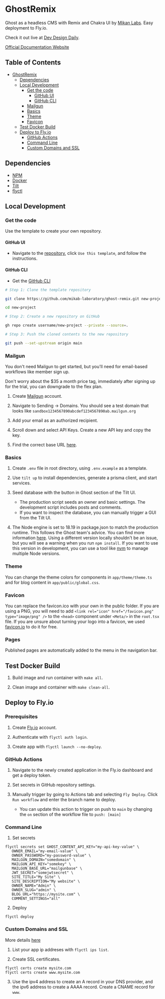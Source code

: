 # GhostRemix

Ghost as a headless CMS with Remix and Chakra UI by [Mikan Labs](https://mikanlabs.com). Easy deployment to Fly.io.

Check it out live at [Dev Design Daily](https://devdesigndaily.com).

[Official Documentation Website](https://ghostremix.com)

## Table of Contents

- [GhostRemix](#GhostRemix)
  - [Dependencies](#dependencies)
  - [Local Development](#local-development)
    - [Get the code](#get-the-code)
      - [GitHub UI](#github-ui)
      - [GitHub CLI](#github-cli)
    - [Mailgun](#mailgun)
    - [Basics](#basics)
    - [Theme](#theme)
    - [Favicon](#favicon)
  - [Test Docker Build](#test-docker-build)
  - [Deploy to Fly.io](#deploy-to-flyio)
    - [GitHub Actions](#github-actions)
    - [Command Line](#command-line)
    - [Custom Domains and SSL](#custom-domains-and-ssl)

## Dependencies

- [NPM](https://www.npmjs.com/)
- [Docker](https://www.docker.com/)
- [Tilt](https://tilt.dev/)
- [flyctl](https://fly.io/docs/flyctl/installing/)

## Local Development

### Get the code

Use the template to create your own repository.

#### GitHub UI

- Navigate to the [repository](https://github.com/mikan-laboratory/ghost-remix), click `Use this template`, and follow the instructions.

#### GitHub CLI

- Get the [GitHub CLI](https://cli.github.com/)

```bash
# Step 1: Clone the template repository

git clone https://github.com/mikab-laboratory/ghost-remix.git new-project

cd new-project

# Step 2: Create a new repository on GitHub

gh repo create username/new-project --private --source=.

# Step 3: Push the cloned contents to the new repository

git push --set-upstream origin main
```

### Mailgun

You don't need Mailgun to get started, but you'll need for email-based workflows like member sign up.

Don't worry about the $35 a month price tag, immediately after signing up for the trial, you can downgrade to the flex plan.

1. Create [Mailgun](https://www.mailgun.com/) account.

2. Navigate to Sending -> Domains. You should see a test domain that looks like `sandbox1234567890abcdef1234567890ab.mailgun.org`

3. Add your email as an authorized recipient.

4. Scroll down and select API Keys. Create a new API key and copy the key.

5. Find the correct base URL [here](https://documentation.mailgun.com/en/latest/api-intro.html#base-url).

### Basics

1. Create `.env` file in root directory, using `.env.example` as a template.

2. Use `tilt up` to install dependencies, generate a prisma client, and start services.

3. Seed database with the button in Ghost section of the Tilt UI.

   - The production script seeds an owner and basic settings. The development script includes posts and comments.
   - If you want to inspect the database, you can manually trigger a GUI from the Tilt UI.

4. The Node engine is set to 18.19 in package.json to match the production runtime. This follows the Ghost team's advice. You can find more information [here](https://ghost.org/docs/faq/node-versions/#why-follow-lts). Using a different version locally shouldn't be an issue, but you will see a warning when you run `npm install`. If you want to use this version in development, you can use a tool like [nvm](https://github.com/nvm-sh/nvm?tab=readme-ov-file#install--update-script) to manage multiple Node versions.

### Theme

You can change the theme colors for components in `app/theme/theme.ts` and for blog content in `app/public/global.css`.

### Favicon

You can replace the favicon.ico with your own in the public folder. If you are using a PNG, you will need to add `<link rel="icon" href="/favicon.png" type="image/png" />` to the `<head>` component under `<Meta/>` in the `root.tsx` file. If you are unsure about turning your logo into a favicon, we used [favicon.io](https://favicon.io/) to do it for free.

### Pages

Published pages are automatically added to the menu in the navigation bar.

## Test Docker Build

1. Build image and run container with `make all`.

2. Clean image and container with `make clean-all`.

## Deploy to Fly.io

### Prerequisites

1. Create [Fly.io](https://fly.io) account.

2. Authenticate with `flyctl auth login`.

3. Create app with `flyctl launch --no-deploy`.

### GitHub Actions

1. Navigate to the newly created application in the Fly.io dashboard and get a deploy token.

2. Set secrets in GitHub repository settings.

3. Manually trigger by going to Actions tab and selecting `Fly Deploy`. Click `Run workflow` and enter the branch name to deploy.
   - You can update this action to trigger on push to `main` by changing the `on` section of the workflow file to `push: [main]`

### Command Line

1. Set secrets

```
flyctl secrets set GHOST_CONTENT_API_KEY="my-api-key-value" \
   OWNER_EMAIL="my-email-value" \
   OWNER_PASSWORD="my-password-value" \
   MAILGUN_DOMAIN="somedomain" \
   MAILGUN_API_KEY="somekey" \
   MAILGUN_BASE_URL="mailgunbase" \
   JWT_SECRET="somejwtsecret" \
   SITE_TITLE="My Site" \
   SITE_DESCRIPTION="My website" \
   OWNER_NAME="Admin" \
   OWNER_SLUG="admin" \
   BLOG_URL="https://mysite.com" \
   COMMENT_SETTINGS="all"
```

2. Deploy

```
flyctl deploy
```

### Custom Domains and SSL

More details [here](https://fly.io/docs/networking/custom-domains-with-fly/)

1. List your app ip addreses with `flyctl ips list`.

2. Create SSL certificates.

```
flyctl certs create mysite.com
flyctl certs create www.mysite.com
```

3. Use the ipv4 address to create an A record in your DNS provider, and the ipv6 address to create a AAAA record. Create a CNAME record for `www`.
